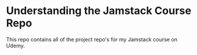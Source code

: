 # Understanding the Jamstack Course Repo

This repo contains all of the project repo's for my Jamstack course on Udemy.
